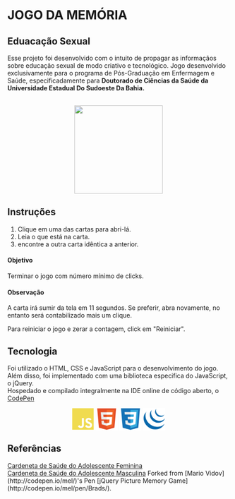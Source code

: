 <h1> JOGO DA MEMÓRIA </h1> 
<h2> Eduacação Sexual </h2>
<p> Esse projeto foi desenvolvido com o intuito de propagar as informaçãos sobre educação sexual de modo criativo e tecnológico. 
  Jogo desenvolvido exclusivamente para o programa de Pós-Graduação em Enfermagem e Saúde, especificadamente para <strong> Doutorado de Ciências da Saúde da Universidade Estadual Do Sudoeste Da Bahia.</strong> </p>
<div align="center">
  <div style="display: inline_block"><br>
  <img align="center" height="200" width="200" src="https://i.pinimg.com/originals/74/a7/3a/74a73a5eae784e53143ed440531e54c2.jpg">
</div>

<div align="left">
<h2> Instruções </h2>
<ol>
  <li>Clique em uma das cartas para abri-lá. </li>
  <li>Leia o que está na carta. </li>
  <li>encontre a outra carta idêntica a anterior.</li>
</ol> 
  <h4> Objetivo </h4>
  <p> Terminar o jogo com número mínimo de clicks.</p> 
  <h4> <strong> Observação </strong> </h4>
  <p>A carta irá sumir da tela em 11 segundos. Se preferir, abra novamente, no entanto será contabilizado mais um clique. </p>
   <p>Para reiniciar o jogo e zerar a contagem, click em "Reiniciar".</p>
  
  <h2> Tecnologia </h2> 
  <p> Foi utilizado o HTML, CSS e JavaScript para o desenvolvimento do jogo. Além disso, foi implementado com uma biblioteca especifica do JavaScript, o jQuery. <br> Hospedado e compilado integralmente na IDE online de código aberto, o <a href="https://codepen.io/ellen2121/full/KKemWPz" target="_blank">CodePen</a> </p> 
</div>
  <div align="center">
    <img align="center" alt="Js" height="50" width="50" src="https://raw.githubusercontent.com/devicons/devicon/master/icons/javascript/javascript-plain.svg">
    <img align="center" alt="HTML" height="50" width="50" src="https://raw.githubusercontent.com/devicons/devicon/master/icons/html5/html5-original.svg">
    <img align="center" alt="CSS" height="50" width="50" src="https://raw.githubusercontent.com/devicons/devicon/master/icons/css3/css3-original.svg">
    <img align="center" alt="CSS" height="50" width="50" src="https://raw.githubusercontent.com/devicons/devicon/master/icons/jquery/jquery-original.svg">
  </div>
  <div align="left">
    <h2> Referências </h2> 
    <p><a href="https://bvsms.saude.gov.br/bvs/publicacoes/caderneta_saude_adolescente_feminina.pdf" target="_blank">Cardeneta de Saúde do Adolescente Feminina</a> <br> <a href="https://bvsms.saude.gov.br/bvs/publicacoes/caderneta_saude_adolescente_masculino.pdf" target="_blank">Cardeneta de Saúde do Adolescente Masculina</a>
    Forked from [Mario Vidov](http://codepen.io/mel/)'s Pen [jQuery Picture Memory Game](http://codepen.io/mel/pen/Brads/).</p>
  </div> 
